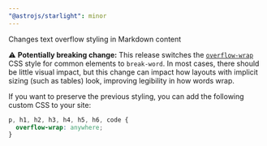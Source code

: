 ```yaml
---
"@astrojs/starlight": minor
---
```


Changes text overflow styling in Markdown content

⚠️ **Potentially breaking change:** This release switches the [`overflow-wrap`](https://developer.mozilla.org/en-US/docs/Web/CSS/overflow-wrap) CSS style for common elements to `break-word`. In most cases, there should be little visual impact, but this change can impact how layouts with implicit sizing (such as tables) look, improving legibility in how words wrap.

If you want to preserve the previous styling, you can add the following custom CSS to your site:

```css
p, h1, h2, h3, h4, h5, h6, code {
  overflow-wrap: anywhere;
}
```
